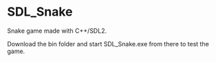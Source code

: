 # SDL_Snake

Snake game made with C++/SDL2.

Download the bin folder and start SDL_Snake.exe from there to test the game.
